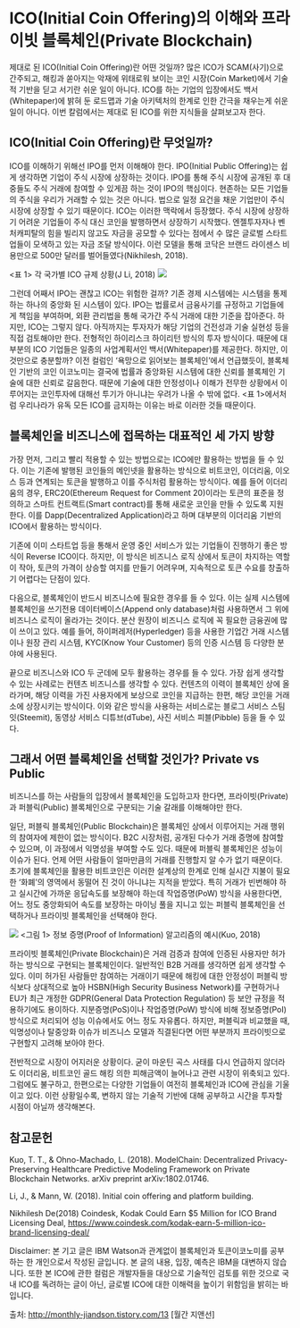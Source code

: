 # ICO(Initial Coin Offering)의 이해와 프라이빗 블록체인(Private Blockchain)



제대로 된 ICO(Initial Coin Offering)란 어떤 것일까? 많은 ICO가 SCAM(사기)으로 간주되고, 해킹과 쏟아지는 악재에 위태로워 보이는 코인 시장(Coin Market)에서 기술적 기반을 딛고 서기란 쉬운 일이 아니다. ICO를 하는 기업의 입장에서도 백서(Whitepaper)에 밝혀 둔 로드맵과 기술 아키텍처의 한계로 인한 간극을 채우는게 쉬운 일이 아니다. 이번 칼럼에서는 제대로 된 ICO를 위한 지식들을 살펴보고자 한다.





## ICO(Initial Coin Offering)란 무엇일까? 




ICO를 이해하기 위해선 IPO를 먼저 이해해야 한다. IPO(Initial Public Offering)는 쉽게 생각하면 기업이 주식 시장에 상장하는 것이다. IPO를 통해 주식 시장에 공개된 후 대중들도 주식 거래에 참여할 수 있게끔 하는 것이 IPO의 핵심이다. 현존하는 모든 기업들의 주식을 우리가 거래할 수 있는 것은 아니다. 법으로 일정 요건을 채운 기업만이 주식 시장에 상장할 수 있기 때문이다. ICO는 이러한 맥락에서 등장했다. 주식 시장에 상장하기 어려운 기업들이 주식 대신 코인을 발행하면서 상장하기 시작했다. 엔젤투자자나 벤처캐피탈의 힘을 빌리지 않고도 자금을 공모할 수 있다는 점에서 수 많은 글로벌 스타트업들이 모색하고 있는 자금 조달 방식이다. 이런 모델을 통해 코닥은 브랜드 라이센스 비용만으로 500만 달러를 벌어들였다(Nikhilesh, 2018). 



<표 1> 각 국가별 ICO 규제 상황(J Li, 2018)
![](media/15282588667303.jpg)









그런데 어째서 IPO는 괜찮고 ICO는 위험한 걸까? 기존 경제 시스템에는 시스템을 통제하는 하나의 중앙화 된 시스템이 있다. IPO는 법률로서 금융사기를 규정하고 기업들에게 책임을 부여하며, 외환 관리법을 통해 국가간 주식 거래에 대한 기준을 잡아준다. 하지만, ICO는 그렇지 않다. 아직까지는 투자자가 해당 기업의 건전성과 기술 실현성 등을 직접 검토해야만 한다. 전형적인 하이리스크 하이리턴 방식의 투자 방식이다. 때문에 대부분의 ICO 기업들은 일종의 사업계획서인 백서(Whitepaper)를 제공한다. 하지만, 이것만으로 충분할까? 이전 컬럼인 ‘욕망으로 읽어보는 블록체인’에서 언급했듯이, 블록체인 기반의 코인 이코노미는 결국에 법률과 중앙화된 시스템에 대한 신뢰를 블록체인 기술에 대한 신뢰로 갈음한다. 때문에 기술에 대한 안정성이나 이해가 전무한 상황에서 이루어지는 코인투자에 대해선 투기가 아니냐는 우려가 나올 수 밖에 없다. <표 1>에서처럼 우리나라가 유독 모든 ICO를 금지하는 이유는 바로 이러한 것들 때문이다. 





## 블록체인을 비즈니스에 접목하는 대표적인 세 가지 방향



가장 먼저, 그리고 빨리 적용할 수 있는 방법으로는 ICO에만 활용하는 방법을 들 수 있다. 이는 기존에 발행된 코인들의 메인넷을 활용하는 방식으로 비트코인, 이더리움, 이오스 등과 연계되는 토큰을 발행하고 이를 주식처럼 활용하는 방식이다. 예를 들어 이더리움의 경우, ERC20(Ethereum Request for Comment 20)이라는 토큰의 표준을 정의하고 스마트 컨트랙트(Smart contract)를 통해 새로운 코인을 만들 수 있도록 지원한다. 이를 Dapp(Decentralized Application)라고 하며 대부분의 이더리움 기반의 ICO에서 활용하는 방식이다. 



기존에 이미 스타트업 등을 통해서 운영 중인 서비스가 있는 기업들이 진행하기 좋은 방식이 Reverse ICO이다. 하지만, 이 방식은 비즈니스 로직 상에서 토큰이 차지하는 역할이 작아, 토큰의 가격이 상승할 여지를 만들기 어려우며, 지속적으로 토큰 수요를 창출하기 어렵다는 단점이 있다. 



다음으로, 블록체인이 반드시 비즈니스에 필요한 경우를 들 수 있다. 이는 실제 시스템에 블록체인을 쓰기전용 데이터베이스(Append only database)처럼 사용하면서 그 위에 비즈니스 로직이 올라가는 것이다. 분산 원장이 비즈니스 로직에 꼭 필요한 금융권에 많이 쓰이고 있다. 예를 들어, 하이퍼레저(Hyperledger) 등을 사용한 기업간 거래 시스템이나 원장 관리 시스템, KYC(Know Your Customer) 등의 인증 시스템 등 다양한 분야에 사용된다. 



끝으로 비즈니스와 ICO 두 군데에 모두 활용하는 경우를 들 수 있다. 가장 쉽게 생각할 수 있는 사례로는 컨텐츠 비즈니스를 생각할 수 있다. 컨텐츠의 이력이 블록체인 상에 올라가며, 해당 이력을 가진 사용자에게 보상으로 코인을 지급하는 한편, 해당 코인을 거래소에 상장시키는 방식이다. 이와 같은 방식을 사용하는 서비스로는 블로그 서비스 스팀잇(Steemit), 동영상 서비스 디튜브(dTube), 사진 서비스 피블(Pibble) 등을 들 수 있다.  





## 그래서 어떤 블록체인을 선택할 것인가? Private vs Public



비즈니스를 하는 사람들의 입장에서 블록체인을 도입하고자 한다면, 프라이빗(Private)과 퍼블릭(Public) 블록체인으로 구분되는 기술 갈래를 이해해야만 한다. 



일단, 퍼블릭 블록체인(Public Blockchain)은 블록체인 상에서 이루어지는 거래 행위의 참여자에 제한이 없는 방식이다. B2C 시장처럼, 공개된 다수가 거래 증명에 참여할 수 있으며, 이 과정에서 익명성을 부여할 수도 있다. 때문에 퍼블릭 블록체인은 성능이 이슈가 된다. 언제 어떤 사람들이 얼마만큼의 거래를 진행할지 알 수가 없기 때문이다. 초기에 블록체인을 활용한 비트코인은 이러한 설계상의 한계로 인해 실시간 지불이 필요한 ‘화폐’의 영역에서 동떨어 진 것이 아니냐는 지적을 받았다. 특히 거래가 빈번해야 하고 실시간에 가까운 응답속도를 보장해야 하는데 작업증명(PoW) 방식을 사용한다면, 어느 정도 중앙화되어 속도를 보장하는 마이닝 풀을 지니고 있는 퍼블릭 블록체인을 선택하거나 프라이빗 블록체인을 선택해야 한다. 

 




![](media/15282588839030.jpg)
<그림 1> 정보 증명(Proof of Information) 알고리즘의 예시(Kuo, 2018)



프라이빗 블록체인(Private Blockchain)은 거래 검증과 참여에 인증된 사용자만 허가하는 방식으로 구현되는 블록체인이다. 일반적인 B2B 거래를 생각하면 쉽게 생각할 수 있다. 이미 허가된 사람들만 참여하는 거래이기 때문에 해킹에 대한 안정성이 퍼블릭 방식보다 상대적으로 높아 HSBN(High Security Business Network)를 구현하거나 EU가 최근 개정한 GDPR(General Data Protection Regulation) 등 보안 규정을 적용하기에도 용이하다. 지분증명(PoS)이나 작업증명(PoW) 방식에 비해 정보증명(PoI)방식으로 처리되어 성능 이슈에서도 어느 정도 자유롭다. 하지만, 퍼블릭과 비교했을 때, 익명성이나 탈중앙화 이슈가 비즈니스 모델과 직결된다면 어떤 부분까지 프라이빗으로 구현할지 고려해 보아야 한다. 



전반적으로 시장이 어지러운 상황이다. 굳이 마운틴 곡스 사태를 다시 언급하지 않더라도 이더리움, 비트코인 골드 해킹 의한 피해금액이 늘어나고 관련 시장이 위축되고 있다. 그럼에도 불구하고, 한편으로는 다양한 기업들이 여전히 블록체인과 ICO에 관심을 기울이고 있다. 이런 상황일수록, 변하지 않는 기술적 기반에 대해 공부하고 시간을 투자할 시점이 아닐까 생각해본다.  





## 참고문헌 

Kuo, T. T., & Ohno-Machado, L. (2018). ModelChain: Decentralized Privacy-Preserving Healthcare Predictive Modeling Framework on Private Blockchain Networks. arXiv preprint arXiv:1802.01746.

Li, J., & Mann, W. (2018). Initial coin offering and platform building.

Nikhilesh De(2018) Coindesk, Kodak Could Earn $5 Million for ICO Brand Licensing Deal, https://www.coindesk.com/kodak-earn-5-million-ico-brand-licensing-deal/ 




Disclaimer: 본 기고 글은 IBM Watson과 관계없이 블록체인과 토큰이코노미를 공부하는 한 개인으로서 작성된 글입니다. 본 글의 내용, 입장, 예측은 IBM을 대변하지 않습니다. 또한 본 ICO에 관한 컬럼은 개발자들을 대상으로 기술적인 검토를 위한 것으로 국내 ICO를 독려하는 글이 아닌, 글로벌 ICO에 대한 이해력을 높이기 위함임을 밝히는 바입니다.



출처: http://monthly-jiandson.tistory.com/13 [월간 지앤선]


